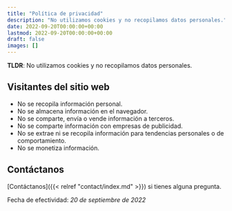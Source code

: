 ```yaml
---
title: "Política de privacidad"
description: "No utilizamos cookies y no recopilamos datos personales."
date: 2022-09-20T00:00:00+00:00
lastmod: 2022-09-20T00:00:00+00:00
draft: false
images: []
---
```


__TLDR__: No utilizamos cookies y no recopilamos datos personales.

## Visitantes del sitio web

- No se recopila información personal.
- No se almacena información en el navegador.
- No se comparte, envía o vende información a terceros.
- No se comparte información con empresas de publicidad.
- No se extrae ni se recopila información para tendencias personales o de comportamiento.
- No se monetiza información.

## Contáctanos

[Contáctanos]({{< relref "contact/index.md" >}}) si tienes alguna pregunta.

Fecha de efectividad: _20 de septiembre de 2022_
